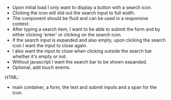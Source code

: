 - Upon initial load I only want to display a button with a search icon.
- Clicking the icon will slid out the search input to full width.
- The component should be fluid and can be used in a responsive context.
- After typing a search item, I want to be able to submit the form and by either clicking 'enter' or clicking on the search icon.
- If the search input is expanded and also empty, upon clicking the search icon I want the input to close again.
- I also want the input to close when clicking outside the search bar whether it's empty or not.
- Without javascript I want the search bar to be shown expanded.
- Optional, add touch events.

HTML:

- main container, a form, the text and submit inputs and a span for the icon.
